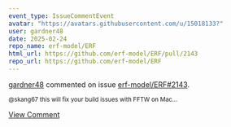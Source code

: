 ```yaml
---
event_type: IssueCommentEvent
avatar: "https://avatars.githubusercontent.com/u/15018133?"
user: gardner48
date: 2025-02-24
repo_name: erf-model/ERF
html_url: https://github.com/erf-model/ERF/pull/2143
repo_url: https://github.com/erf-model/ERF
---
```


<a href='https://github.com/gardner48' target='_blank'>gardner48</a> commented on issue <a href='https://github.com/erf-model/ERF/pull/2143' target='_blank'>erf-model/ERF#2143</a>.

<small>@skang67 this will fix your build issues with FFTW on Mac...</small>

<a href='https://github.com/erf-model/ERF/pull/2143' target='_blank'>View Comment</a>